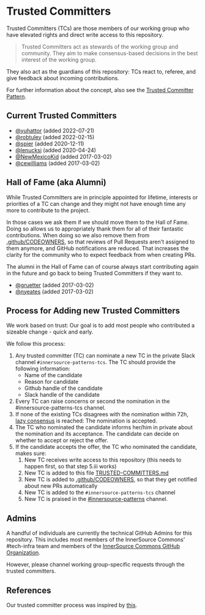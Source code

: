 # Trusted Committers

Trusted Committers (TCs) are those members of our working group who have elevated rights and direct write access to this repository.

> Trusted Committers act as stewards of the working group and community. They aim to make consensus-based decisions in the best interest of the working group.

They also act as the guardians of this repository: TCs react to, referee, and give feedback about incoming contributions.

For further information about the concept, also see the [Trusted Committer Pattern](patterns/2-structured/trusted-committer.md).

## Current Trusted Committers

* [@yuhattor](https://github.com/yuhattor) (added 2022-07-21)
* [@robtuley](https://github.com/robtuley) (added 2022-02-15)
* [@spier](https://github.com/spier) (added 2020-12-11)
* [@lenucksi](https://github.com/lenucksi) (added 2020-04-24)
* [@NewMexicoKid](https://github.com/NewMexicoKid) (added 2017-03-02)
* [@cewilliams](https://github.com/cewilliams) (added 2017-03-02)

## Hall of Fame (aka Alumni)

While Trusted Committers are in principle appointed for lifetime, interests or priorities of a TC can change and they might not have enough time any more to contribute to the project.

In those cases we ask them if we should move them to the Hall of Fame. Doing so allows us to appropriately thank them for all of their fantastic contributions. When doing so we also remove them from [.github/CODEOWNERS](.github/CODEOWNERS), so that reviews of Pull Requests aren't assigned to them anymore, and GitHub notifications are reduced. That increases the clarity for the community who to expect feedback from when creating PRs.

The alumni in the Hall of Fame can of course always start contributing again in the future and go back to being Trusted Committers if they want to.

* [@gruetter](https://github.com/gruetter) (added 2017-03-02)
* [@nyeates](https://github.com/nyeates) (added 2017-03-02)

## Process for Adding new Trusted Committers

We work based on trust: Our goal is to add most people who contributed a sizeable change - quick and early.

We follow this process:

1. Any trusted committer (TC) can nominate a new TC in the private Slack channel `#innersource-patterns-tcs`. The TC should provide the following information:
   * Name of the candidate
   * Reason for candidate
   * Github handle of the candidate
   * Slack handle of the candidate
2. Every TC can raise concerns or second the nomination in the #innersource-patterns-tcs channel.
3. If none of the existing TCs disagrees with the nomination within 72h, [lazy consensus](https://tech.europace.de/lazy-consensus-vs-explicit-voting/) is reached: The nomination is accepted.
4. The TC who nominated the candidate informs her/him in private about the nomination and its acceptance. The candidate can decide on whether to accept or reject the offer.
5. If the candidate accepts the offer, the TC who nominated the candidate, makes sure:
   1. New TC receives write access to this repository (this needs to happen first, so that step 5.iii works)
   2. New TC is added to this file [TRUSTED-COMMITTERS.md](./TRUSTED-COMMITTERS.md)
   3. New TC is added to [.github/CODEOWNERS](.github/CODEOWNERS), so that they get notified about new PRs automatically
   4. New TC is added to the `#innersource-patterns-tcs` channel
   5. New TC is praised in the [#innersource-patterns](https://app.slack.com/client/T04PXKRM0/C2EFRTS6A) channel.

## Admins

A handful of individuals are currently the technical GitHub Admins for this repository. This includes most members of the InnerSource Commons' #tech-infra team and members of the [InnerSource Commons GitHub Organization](https://github.com/innersourcecommons).

However, please channel working group-specific requests through the trusted committers.

## References

Our trusted committer process was inspired by [this](https://tech.europace.de/voting-in-new-trusted-committers/).
